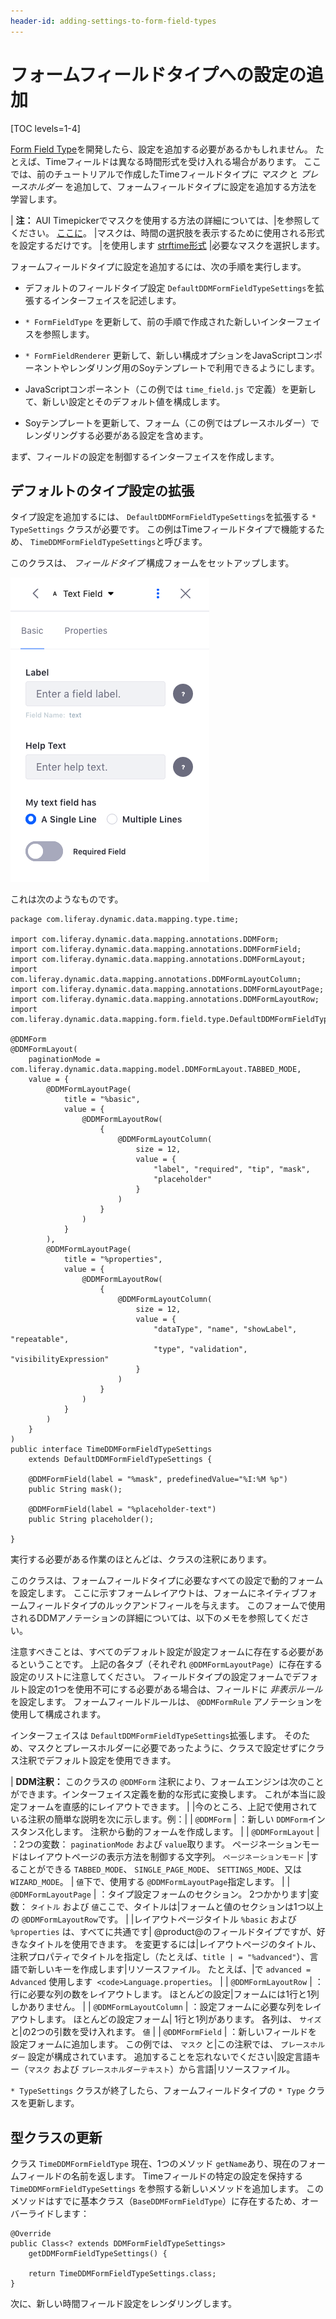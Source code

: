 ```yaml
---
header-id: adding-settings-to-form-field-types
---
```


# フォームフィールドタイプへの設定の追加

[TOC levels=1-4]

[Form Field Type](/docs/7-1/tutorials/-/knowledge_base/t/creating-form-field-types)を開発したら、設定を追加する必要があるかもしれません。 たとえば、Timeフィールドは異なる時間形式を受け入れる場合があります。 ここでは、前のチュートリアルで作成したTimeフィールドタイプに *マスク* と *プレースホルダー* を追加して、フォームフィールドタイプに設定を追加する方法を学習します。

| **注：** AUI Timepickerでマスクを使用する方法の詳細については、|を参照してください。 [ここに](http://alloyui.com/tutorials/timepicker/)。 |マスクは、時間の選択肢を表示するために使用される形式を設定するだけです。 |を使用します [strftime形式](http://pubs.opengroup.org/onlinepubs/007908799/xsh/strftime.html) |必要なマスクを選択します。

フォームフィールドタイプに設定を追加するには、次の手順を実行します。

  - デフォルトのフィールドタイプ設定 `DefaultDDMFormFieldTypeSettings`を拡張するインターフェイスを記述します。

  - `* FormFieldType` を更新して、前の手順で作成された新しいインターフェイスを参照します。

  - `* FormFieldRenderer` 更新して、新しい構成オプションをJavaScriptコンポーネントやレンダリング用のSoyテンプレートで利用できるようにします。

  - JavaScriptコンポーネント（この例では `time_field.js` で定義）を更新して、新しい設定とそのデフォルト値を構成します。

  - Soyテンプレートを更新して、フォーム（この例ではプレースホルダー）でレンダリングする必要がある設定を含めます。

まず、フィールドの設定を制御するインターフェイスを作成します。

## デフォルトのタイプ設定の拡張

タイプ設定を追加するには、 `DefaultDDMFormFieldTypeSettings`を拡張する `* TypeSettings` クラスが必要です。 この例はTimeフィールドタイプで機能するため、 `TimeDDMFormFieldTypeSettings`と呼びます。

このクラスは、 *フィールドタイプ* 構成フォームをセットアップします。

![図1：カスタムフィールドタイプと同様に、テキストフィールドタイプの設定はJavaインターフェースで構成されます。](../../../images/forms-text-settings.png)

これは次のようなものです。

    package com.liferay.dynamic.data.mapping.type.time;
    
    import com.liferay.dynamic.data.mapping.annotations.DDMForm;
    import com.liferay.dynamic.data.mapping.annotations.DDMFormField;
    import com.liferay.dynamic.data.mapping.annotations.DDMFormLayout;
    import com.liferay.dynamic.data.mapping.annotations.DDMFormLayoutColumn;
    import com.liferay.dynamic.data.mapping.annotations.DDMFormLayoutPage;
    import com.liferay.dynamic.data.mapping.annotations.DDMFormLayoutRow;
    import com.liferay.dynamic.data.mapping.form.field.type.DefaultDDMFormFieldTypeSettings;
    
    @DDMForm
    @DDMFormLayout(
        paginationMode = com.liferay.dynamic.data.mapping.model.DDMFormLayout.TABBED_MODE,
        value = {
            @DDMFormLayoutPage(
                title = "%basic",
                value = {
                    @DDMFormLayoutRow(
                        {
                            @DDMFormLayoutColumn(
                                size = 12,
                                value = {
                                    "label", "required", "tip", "mask",
                                    "placeholder"
                                }
                            )
                        }
                    )
                }
            ),
            @DDMFormLayoutPage(
                title = "%properties",
                value = {
                    @DDMFormLayoutRow(
                        {
                            @DDMFormLayoutColumn(
                                size = 12,
                                value = {
                                    "dataType", "name", "showLabel", "repeatable",
                                    "type", "validation", "visibilityExpression"
                                }
                            )
                        }
                    )
                }
            )
        }
    )
    public interface TimeDDMFormFieldTypeSettings
        extends DefaultDDMFormFieldTypeSettings {
    
        @DDMFormField(label = "%mask", predefinedValue="%I:%M %p")
        public String mask();
    
        @DDMFormField(label = "%placeholder-text")
        public String placeholder();
    
    }

実行する必要がある作業のほとんどは、クラスの注釈にあります。

このクラスは、フォームフィールドタイプに必要なすべての設定で動的フォームを設定します。 ここに示すフォームレイアウトは、フォームにネイティブフォームフィールドタイプのルックアンドフィールを与えます。 このフォームで使用されるDDMアノテーションの詳細については、以下のメモを参照してください。

注意すべきことは、すべてのデフォルト設定が設定フォームに存在する必要があるということです。 上記の各タブ（それぞれ `@DDMFormLayoutPage`）に存在する設定のリストに注意してください。 フィールドタイプの設定フォームでデフォルト設定の1つを使用不可にする必要がある場合は、フィールドに *非表示ルール* を設定します。 フォームフィールドルールは、 `@DDMFormRule` アノテーションを使用して構成されます。

インターフェイスは `DefaultDDMFormFieldTypeSettings`拡張します。 そのため、マスクとプレースホルダーに必要であったように、クラスで設定せずにクラス注釈でデフォルト設定を使用できます。

| **DDM注釈：** このクラスの `@DDMForm` 注釈により、フォームエンジンは次のことができます。インターフェイス定義を動的な形式に変換します。 これが本当に設定フォームを直感的にレイアウトできます。 | |今のところ、上記で使用されている注釈の簡単な説明を次に示します。例：| | `@DDMForm` | ：新しい `DDMForm`インスタンス化します。 注釈から動的フォームを作成します。 | | `@DDMFormLayout` | ：2つの変数： `paginationMode` および `value`取ります。 ページネーションモードはレイアウトページの表示方法を制御する文字列。 `ページネーションモード` |することができる `TABBED_MODE`、 `SINGLE_PAGE_MODE`、 `SETTINGS_MODE`、又は `WIZARD_MODE`。 | `値`下で、使用する `@DDMFormLayoutPage`指定します。 | | `@DDMFormLayoutPage` | ：タイプ設定フォームのセクション。 2つかかります|変数： `タイトル` および `値`ここで、タイトルは|フォームと値のセクションは1つ以上の `@DDMFormLayoutRow`です。 | |レイアウトページタイトル `%basic` および `%properties` は、すべてに共通です| @product@のフィールドタイプですが、好きなタイトルを使用できます。 を変更するには|レイアウトページのタイトル、注釈プロパティでタイトルを指定し（たとえば、`title | = "%advanced"`）、言語で新しいキーを作成します|リソースファイル。 たとえば、|で `advanced = Advanced` 使用します` <code>Language.properties`。 | | `@DDMFormLayoutRow` | ：行に必要な列の数をレイアウトします。 ほとんどの設定|フォームには1行と1列しかありません。 | | `@DDMFormLayoutColumn` | ：設定フォームに必要な列をレイアウトします。 ほとんどの設定フォーム| 1行と1列があります。 各列は、 `サイズ` と|の2つの引数を受け入れます。 `値` | | `@DDMFormField` | ：新しいフィールドを設定フォームに追加します。 この例では、 `マスク` と|この注釈では、 `プレースホルダー` 設定が構成されています。 追加することを忘れないでください|設定言語キー（`マスク` および `プレースホルダーテキスト`）から言語|リソースファイル。

`* TypeSettings` クラスが終了したら、フォームフィールドタイプの `* Type` クラスを更新します。

## 型クラスの更新

クラス `TimeDDMFormFieldType` 現在、1つのメソッド `getName`あり、現在のフォームフィールドの名前を返します。 Timeフィールドの特定の設定を保持する `TimeDDMFormFieldTypeSettings` を参照する新しいメソッドを追加します。 このメソッドはすでに基本クラス（`BaseDDMFormFieldType`）に存在するため、オーバーライドします：

    @Override
    public Class<? extends DDMFormFieldTypeSettings>
        getDDMFormFieldTypeSettings() {
    
        return TimeDDMFormFieldTypeSettings.class;
    }

次に、新しい時間フィールド設定をレンダリングします。
